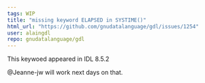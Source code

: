 ```yaml
---
tags: WIP
title: "missing keyword ELAPSED in SYSTIME()"
html_url: "https://github.com/gnudatalanguage/gdl/issues/1254"
user: alaingdl
repo: gnudatalanguage/gdl
---
```


This keywoed appeared in IDL 8.5.2

@Jeanne-jw will work next days on that.